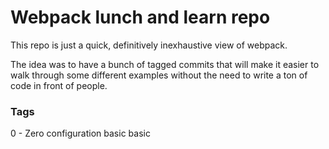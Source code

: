 # Webpack lunch and learn repo

This repo is just a quick, definitively inexhaustive view of webpack.

The idea was to have a bunch of tagged commits that will make it easier to walk through some different examples without the need to write a ton of code in front of people.

### Tags

0 - Zero configuration basic basic
